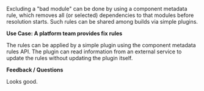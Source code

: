 Excluding a "bad module" can be done by using a component metadata rule, which removes all (or selected) dependencies to that modules before resolution starts.
Such rules can be shared among builds via simple plugins.

**Use Case: A platform team provides fix rules**

The rules can be applied by a simple plugin using the component metadata rules API.
The plugin can read information from an external service to update the rules without updating the plugin itself.

**Feedback / Questions**

Looks good.